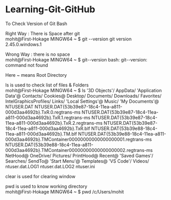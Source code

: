 # Learning-Git-GitHub
To Check Version of Git Bash

Right Way : There is Space after git
<br>
mohit@First-Hokage MINGW64 ~
$ git --version
git version 2.45.0.windows.1

Wrong Way : there is no space
<br>
mohit@First-Hokage MINGW64 ~
$ git--version
bash: git--version: command not found


Here ~ means Root Directory


ls is used to check list of files & Folders
<br>
mohit@First-Hokage MINGW64 ~
$ ls
'3D Objects'/
 AppData/
'Application Data'@
 Contacts/
 Cookies@
 Desktop/
 Documents/
 Downloads/
 Favorites/
 IntelGraphicsProfiles/
 Links/
'Local Settings'@
 Music/
'My Documents'@
 NTUSER.DAT
 NTUSER.DAT{53b39e87-18c4-11ea-a811-000d3aa4692b}.TxR.0.regtrans-ms
 NTUSER.DAT{53b39e87-18c4-11ea-a811-000d3aa4692b}.TxR.1.regtrans-ms
 NTUSER.DAT{53b39e87-18c4-11ea-a811-000d3aa4692b}.TxR.2.regtrans-ms
 NTUSER.DAT{53b39e87-18c4-11ea-a811-000d3aa4692b}.TxR.blf
 NTUSER.DAT{53b39e88-18c4-11ea-a811-000d3aa4692b}.TM.blf
 NTUSER.DAT{53b39e88-18c4-11ea-a811-000d3aa4692b}.TMContainer00000000000000000001.regtrans-ms
 NTUSER.DAT{53b39e88-18c4-11ea-a811-000d3aa4692b}.TMContainer00000000000000000002.regtrans-ms
 NetHood@
 OneDrive/
 Pictures/
 PrintHood@
 Recent@
'Saved Games'/
 Searches/
 SendTo@
'Start Menu'@
 Templates@
'VS Code'/
 Videos/
 ntuser.dat.LOG1
 ntuser.dat.LOG2
 ntuser.ini


clear is used for clearing window


pwd is used to know working directory
<br>
mohit@First-Hokage MINGW64 ~
$   pwd
/c/Users/mohit
